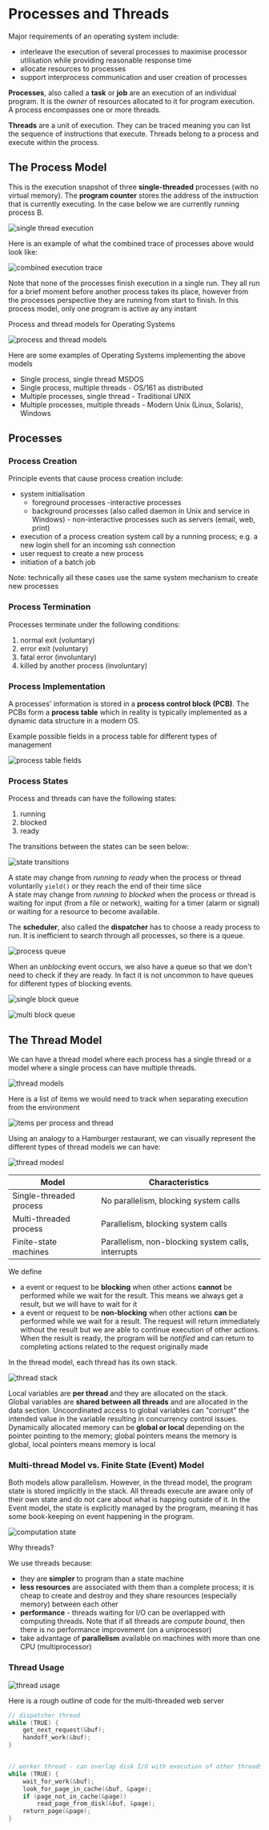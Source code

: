 # Processes and Threads

Major requirements of an operating system include:

- interleave the execution of several processes to maximise processor utilisation while providing reasonable response time
- allocate resources to processes
- support interprocess communication and user creation of processes

**Processes**, also called a **task** or **job** are an execution of an individual program. It is the _owner_ of resources allocated to it for program execution. A process encompasses one or more threads.

**Threads** are a unit of execution. They can be traced meaning you can list the sequence of instructions that execute. Threads belong to a process and execute within the process.

## The Process Model

This is the execution snapshot of three **single-threaded** processes (with no virtual memory). The **program counter** stores the address of the instruction that is currently executing. In the case below we are currently running process B.

![single thread execution](imgs/2-5_single-thread-execution.png)

Here is an example of what the combined trace of processes above would look like:

![combined execution trace](imgs/2-6_combined-exec-trace.jpg)

Note that none of the processes finish execution in a single run. They all run for a brief moment before another process takes its place, however from the processes perspective they are running from start to finish. In this process model, only one program is active ay any instant

Process and thread models for Operating Systems

![process and thread models](imgs/2-9_process-and-thread-model.png)

Here are some examples of Operating Systems implementing the above models

- Single process, single thread MSDOS
- Single process, multiple threads - OS/161 as distributed
- Multiple processes, single thread - Traditional UNIX
- Multiple processes, multiple threads - Modern Unix (Linux, Solaris), Windows

## Processes

### Process Creation

Principle events that cause process creation include:

- system initialisation
    - foreground processes -interactive processes
    - background processes (also called daemon in Unix and service in Windows) - non-interactive processes such as servers (email, web, print)
- execution of a process creation system call by a running process; e.g. a new login shell for an incoming ssh connection
- user request to create a new process
- initiation of a batch job

Note: technically all these cases use the same system mechanism to create new processes

### Process Termination

Processes terminate under the following conditions:

1. normal exit (voluntary)
2. error exit (voluntary)
3. fatal error (involuntary)
4. killed by another process (involuntary)

### Process Implementation

A processes' information is stored in a **process control block (PCB)**. The PCBs form a **process table** which in reality is typically implemented as a dynamic data structure in a modern OS.

Example possible fields in a process table for different types of management

![process table fields](imgs/2-14_process-table-fields.png)

### Process States

Process and threads can have the following states:

1. running
2. blocked
3. ready

The transitions between the states can be seen below:

![state transitions](imgs/2-15_state-transitions.png)

A state may change from _running  to ready_ when the process or thread voluntarily `yield()` or they reach the end of their time slice  
A state may change from _running to blocked_ when the process or thread is waiting for input (from a file or network), waiting for a timer (alarm or signal) or waiting for a resource to become available.

The **scheduler**, also called the **dispatcher** has to choose a ready process to run. It is inefficient to search through all processes, so there is a queue.

![process queue](imgs/2-18_process-queue.png)

When an _unblocking_ event occurs, we also have a queue so that we don't need to check if they are ready. In fact it is not uncommon to have queues for different types of blocking events.

![single block queue](imgs/2-20_single-block-queue.png)

![multi block queue](imgs/2-21_multi-block-queue.png)

## The Thread Model

We can have a thread model where each process has a single thread or a model where a single process can have multiple threads.

![thread models](imgs/2-22_thread-model.png)

Here is a list of items we would need to track when separating execution from the environment

![items per process and thread](imgs/2-23_execution-and-environment-items.png)

Using an analogy to a Hamburger restaurant, we can visually represent the different types of thread models we can have:

![thread modesl](imgs/2-25_thread-models.jpg)

| Model                     | Characteristics                                       |
| ---                       | ---                                                   |
| Single-threaded process   | No parallelism, blocking system calls                 |
| Multi-threaded process    | Parallelism, blocking system calls                    |
| Finite-state machines     | Parallelism, non-blocking system calls, interrupts    |

We define

- a event or request to be **blocking** when other actions **cannot** be performed while we wait for the result. This means we always get a result, but we will have to wait for it
- a event or request to be **non-blocking** when other actions **can** be performed while we wait for a result. The request will return immediately without the result but we are able to continue execution of other actions. When the result is ready, the program will be _notified_ and can return to completing actions related to the request originally made

In the thread model, each thread has its own stack.

![thread stack](imgs/2-30_thread-stack.png)

Local variables are **per thread** and they are allocated on the stack.  
Global variables are **shared between all threads** and are allocated in the data section. Uncoordinated access to global variables can "corrupt" the intended value in the variable resulting in concurrency control issues.  
Dynamically allocated memory can be **global or local** depending on the pointer pointing to the memory; global pointers means the memory is global, local pointers means memory is local

### Multi-thread Model vs. Finite State (Event) Model

Both models allow parallelism. However, in the thread model, the program state is stored implicitly in the stack. All threads execute are aware only of their own state and do not care about what is happing outside of it. In the Event model, the state is explicitly managed by the program, meaning it has some book-keeping on event happening in the program.

![computation state](imgs/2-29_computation-state.png)

Why threads?

We use threads because:

- they are **simpler** to program than a state machine
- **less resources** are associated with them than a complete process; it is cheap to create and destroy and they share resources (especially memory) between each other
- **performance** - threads waiting for I/O can be overlapped with computing threads. Note that if all threads are _compute bound_, then there is no performance improvement (on a uniprocessor)
- take advantage of **parallelism** available on machines with more than one CPU (multiprocessor)

### Thread Usage

![thread usage](imgs/2-32_thread-usage.jpg)

Here is a rough outline of code for the multi-threaded web server

``` C
// dispatcher thread
while (TRUE) {
    get_next_request(&buf);
    handoff_work(&buf);
}


// worker thread - can overlap disk I/O with execution of other threads
while (TRUE) {
    wait_for_work(&buf);
    look_for_page_in_cache(&buf, &page);
    if (page_not_in_cache(&page))
        read_page_from_disk(&buf, &page);
    return_page(&page);
}
```

